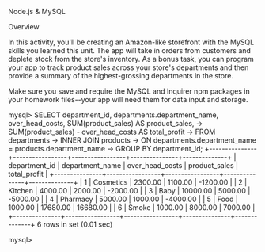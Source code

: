 Node.js & MySQL

Overview

In this activity, you'll be creating an Amazon-like storefront with the MySQL skills you learned this unit. The app will take in orders from customers and deplete stock from the store's inventory. As a bonus task, you can program your app to track product sales across your store's departments and then provide a summary of the highest-grossing departments in the store.

Make sure you save and require the MySQL and Inquirer npm packages in your homework files--your app will need them for data input and storage.


mysql> SELECT department_id, departments.department_name, over_head_costs, SUM(product_sales) AS product_sales,
    ->         SUM(product_sales) - over_head_costs AS total_profit
    ->         FROM departments
    ->         INNER JOIN products
    ->         ON departments.department_name = products.department_name
    ->         GROUP BY department_id;
+---------------+-----------------+-----------------+---------------+--------------+
| department_id | department_name | over_head_costs | product_sales | total_profit |
+---------------+-----------------+-----------------+---------------+--------------+
|             1 | Cosmetics       |         2300.00 |       1100.00 |     -1200.00 |
|             2 | Kitchen         |         4000.00 |       2000.00 |     -2000.00 |
|             3 | Baby            |        10000.00 |       5000.00 |     -5000.00 |
|             4 | Pharmacy        |         5000.00 |       1000.00 |     -4000.00 |
|             5 | Food            |         1000.00 |      17680.00 |     16680.00 |
|             6 | Smoke           |         1000.00 |       8000.00 |      7000.00 |
+---------------+-----------------+-----------------+---------------+--------------+
6 rows in set (0.01 sec)

mysql> 